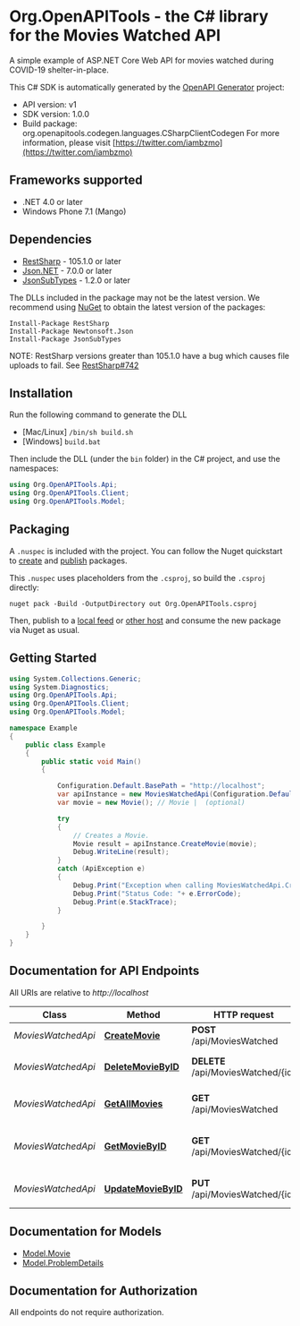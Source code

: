# Org.OpenAPITools - the C# library for the Movies Watched API

A simple example of ASP.NET Core Web API for movies watched during COVID-19 shelter-in-place.

This C# SDK is automatically generated by the [OpenAPI Generator](https://openapi-generator.tech) project:

- API version: v1
- SDK version: 1.0.0
- Build package: org.openapitools.codegen.languages.CSharpClientCodegen
    For more information, please visit [https://twitter.com/iambzmo](https://twitter.com/iambzmo)

## Frameworks supported


- .NET 4.0 or later
- Windows Phone 7.1 (Mango)

## Dependencies


- [RestSharp](https://www.nuget.org/packages/RestSharp) - 105.1.0 or later
- [Json.NET](https://www.nuget.org/packages/Newtonsoft.Json/) - 7.0.0 or later
- [JsonSubTypes](https://www.nuget.org/packages/JsonSubTypes/) - 1.2.0 or later

The DLLs included in the package may not be the latest version. We recommend using [NuGet](https://docs.nuget.org/consume/installing-nuget) to obtain the latest version of the packages:

```
Install-Package RestSharp
Install-Package Newtonsoft.Json
Install-Package JsonSubTypes
```

NOTE: RestSharp versions greater than 105.1.0 have a bug which causes file uploads to fail. See [RestSharp#742](https://github.com/restsharp/RestSharp/issues/742)

## Installation

Run the following command to generate the DLL

- [Mac/Linux] `/bin/sh build.sh`
- [Windows] `build.bat`

Then include the DLL (under the `bin` folder) in the C# project, and use the namespaces:

```csharp
using Org.OpenAPITools.Api;
using Org.OpenAPITools.Client;
using Org.OpenAPITools.Model;

```


## Packaging

A `.nuspec` is included with the project. You can follow the Nuget quickstart to [create](https://docs.microsoft.com/en-us/nuget/quickstart/create-and-publish-a-package#create-the-package) and [publish](https://docs.microsoft.com/en-us/nuget/quickstart/create-and-publish-a-package#publish-the-package) packages.

This `.nuspec` uses placeholders from the `.csproj`, so build the `.csproj` directly:

```
nuget pack -Build -OutputDirectory out Org.OpenAPITools.csproj
```

Then, publish to a [local feed](https://docs.microsoft.com/en-us/nuget/hosting-packages/local-feeds) or [other host](https://docs.microsoft.com/en-us/nuget/hosting-packages/overview) and consume the new package via Nuget as usual.


## Getting Started

```csharp
using System.Collections.Generic;
using System.Diagnostics;
using Org.OpenAPITools.Api;
using Org.OpenAPITools.Client;
using Org.OpenAPITools.Model;

namespace Example
{
    public class Example
    {
        public static void Main()
        {

            Configuration.Default.BasePath = "http://localhost";
            var apiInstance = new MoviesWatchedApi(Configuration.Default);
            var movie = new Movie(); // Movie |  (optional) 

            try
            {
                // Creates a Movie.
                Movie result = apiInstance.CreateMovie(movie);
                Debug.WriteLine(result);
            }
            catch (ApiException e)
            {
                Debug.Print("Exception when calling MoviesWatchedApi.CreateMovie: " + e.Message );
                Debug.Print("Status Code: "+ e.ErrorCode);
                Debug.Print(e.StackTrace);
            }

        }
    }
}
```

## Documentation for API Endpoints

All URIs are relative to *http://localhost*

Class | Method | HTTP request | Description
------------ | ------------- | ------------- | -------------
*MoviesWatchedApi* | [**CreateMovie**](docs/MoviesWatchedApi.md#createmovie) | **POST** /api/MoviesWatched | Creates a Movie.
*MoviesWatchedApi* | [**DeleteMovieByID**](docs/MoviesWatchedApi.md#deletemoviebyid) | **DELETE** /api/MoviesWatched/{id} | Deletes a specific Movie.
*MoviesWatchedApi* | [**GetAllMovies**](docs/MoviesWatchedApi.md#getallmovies) | **GET** /api/MoviesWatched | Gets all watched movies.
*MoviesWatchedApi* | [**GetMovieByID**](docs/MoviesWatchedApi.md#getmoviebyid) | **GET** /api/MoviesWatched/{id} | Gets a specific movie by its ID.
*MoviesWatchedApi* | [**UpdateMovieByID**](docs/MoviesWatchedApi.md#updatemoviebyid) | **PUT** /api/MoviesWatched/{id} | Updates an existing Movie.


## Documentation for Models

 - [Model.Movie](docs/Movie.md)
 - [Model.ProblemDetails](docs/ProblemDetails.md)


## Documentation for Authorization

All endpoints do not require authorization.
